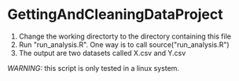 GettingAndCleaningDataProject
=============================

1. Change the working directorty to the directory containing this file
2. Run "run_analysis.R". One way is to call source("run_analysis.R")
3. The output are two datasets called X.csv and Y.csv

_WARNING:_ this script is only tested in a linux system.



